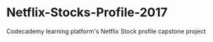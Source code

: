 # Netflix-Stocks-Profile-2017
Codecademy learning platform's Netflix Stock profile capstone project
